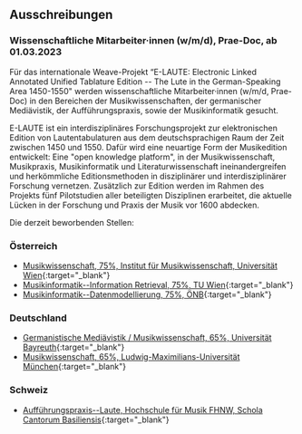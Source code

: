 ## Ausschreibungen 
### Wissenschaftliche Mitarbeiter&middot;innen (w/m/d), Prae-Doc, ab 01.03.2023

Für das internationale Weave-Projekt “E-LAUTE: Electronic Linked Annotated Unified Tablature Edition -- The Lute in the German-Speaking Area 1450-1550" werden wissenschaftliche Mitarbeiter&middot;innen (w/m/d, Prae-Doc) in den Bereichen der Musikwissenschaften, der germanischer Mediävistik, der Aufführungspraxis, sowie der Musikinformatik gesucht. 

E-LAUTE ist ein interdisziplinäres Forschungsprojekt zur elektronischen Edition von Lautentabulaturen aus dem deutschsprachigen Raum der Zeit zwischen 1450 und 1550. Dafür wird eine neuartige Form der Musikedition entwickelt: Eine "open knowledge platform", in der Musikwissenschaft, Musikpraxis, Musikinformatik und Literaturwissenschaft ineinandergreifen und herkömmliche Editionsmethoden in disziplinärer und interdisziplinärer Forschung vernetzen. Zusätzlich zur Edition werden im Rahmen des Projekts fünf Pilotstudien aller beteiligten Disziplinen erarbeitet, die aktuelle Lücken in der Forschung und Praxis der Musik vor 1600 abdecken.

Die derzeit beworbenden Stellen:

### Österreich
* [Musikwissenschaft, 75%, Institut für Musikwissenschaft, Universität Wien](https://univis.univie.ac.at/ausschreibungstellensuche/flow/bew_ausschreibung-flow?tid=93601.28){:target="_blank"}
* [Musikinformatik--Information Retrieval, 75%, TU Wien](/jobs-information-retrieval){:target="_blank"}
* [Musikinformatik--Datenmodellierung, 75%, ÖNB](/jobs-data-modelling){:target="_blank"}

### Deutschland
* [Germanistische Mediävistik / Musikwissenschaft, 65%, Universität Bayreuth](https://www.uni-bayreuth.de/stelle-kennwort-e-laute-5d4fe9a0d174214d){:target="_blank"}
* [Musikwissenschaft, 65%, Ludwig-Maximilians-Universität München](https://job-portal.lmu.de/jobposting/47456c7bd68556c191d782eb671b6937bee195e20){:target="_blank"}

### Schweiz
* [Aufführungspraxis--Laute, Hochschule für Musik FHNW, Schola Cantorum Basiliensis](https://apply.refline.ch/655298/3435/pub/1){:target="_blank"}






